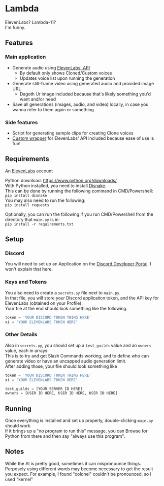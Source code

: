 # Lambda
ElevenLabs? Lambda-11?  
I'm funny.

## Features
### Main application
- Generate audio using [ElevenLabs' API](https://api.elevenlabs.io/docs#/)
  - By default only shows Cloned/Custom voices
  - Updates voice list upon running the generation
- Generate still-frame video using generated audio and provided image URL
  - Dagoth Ur image included because that's likely something you'd want and/or need
- Save all generations (images, audio, and video) locally, in case you wanna refer to them again or something
  
### Side features
- Script for generating sample clips for creating Clone voices
- [Custom wrapper](https://github.com/Jordy3D/LambdaBot/blob/main/BaneElevenLabs.py) for ElevenLabs' API included because ease of use is fun!

## Requirements
An [ElevenLabs](https://beta.elevenlabs.io/) account  

Python download: https://www.python.org/downloads/  
With Python installed, you need to install [Disnake](https://docs.disnake.dev/en/stable/).  
This can be done by running the following command in CMD/Powershell:  
`pip install disnake`  
You may also need to run the following:  
`pip install requests`

Optionally, you can run the following if you run CMD/Powershell from the directory that `main.py` is in:  
`pip install -r requirements.txt`

## Setup
### Discord
You will need to set up an Application on the [Discord Developer Portal](https://discord.com/developers/). I won't explain that here.  

### Keys and Tokens
You also need to create a `secrets.py` file next to `main.py`.  
In that file, you will store your Discord application token, and the API key for ElevenLabs (obtained on your Profile).  
Your file at the end should look something like the following:
```py
token = 'YOUR DISCORD TOKEN THING HERE'
xi = 'YOUR ELEVENLABS TOKEN HERE'
```

### Other Details
Also in `secrets.py`, you should set up a `test_guilds` value and an `owners` value, each in arrays.  
This is to try and get Slash Commands working, and to define who can generate video or have an uncapped audio generation limit.  
After adding those, your file should look something like
```py
token = 'YOUR DISCORD TOKEN THING HERE'
xi = 'YOUR ELEVENLABS TOKEN HERE'

test_guilds = [YOUR SERVER ID HERE]
owners = [USER ID HERE, USER ID HERE, USER ID HERE]
```

## Running
Once everything is installed and set up properly, double-clicking `main.py` should work.  
If it brings up a "no program to run this" message, you can Browse for Python from there and then say "always use this program".

## Notes
While the AI is pretty good, sometimes it can mispronounce things. Purposely using different words may become necessary to get the result you expect.
For example, I found "colonel" couldn't be pronounced, so I used "kernel"
